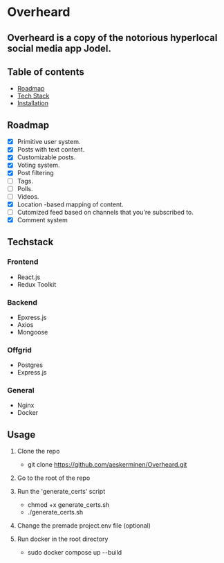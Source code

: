 # Overheard

## Overheard is a copy of the notorious hyperlocal social media app Jodel.

## Table of contents

- [Roadmap](#roadmap)
- [Tech Stack](#techstack)
- [Installation](#installation)

## Roadmap

- [x] Primitive user system.
- [x] Posts with text content.
- [x] Customizable posts.
- [x] Voting system.
- [x] Post filtering
- [ ] Tags.
- [ ] Polls.
- [ ] Videos.
- [x] Location -based mapping of content.
- [ ] Cutomized feed based on channels that you're subscribed to.
- [x] Comment system

## Techstack

### Frontend

- React.js
- Redux Toolkit

### Backend

- Epxress.js
- Axios
- Mongoose

### Offgrid

- Postgres
- Express.js

### General

- Nginx
- Docker

## Usage

1. Clone the repo

    - git clone https://github.com/aeskerminen/Overheard.git

2. Go to the root of the repo

3. Run the 'generate_certs' script

    - chmod +x generate_certs.sh
    - ./generate_certs.sh

4. Change the premade project.env file (optional)

5. Run docker in the root directory

    - sudo docker compose up --build
